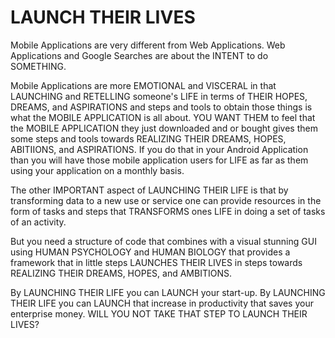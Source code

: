 LAUNCH THEIR LIVES
==================

Mobile Applications are very different from Web Applications. Web Applications
and Google Searches are about the INTENT to do SOMETHING.

Mobile Applications are more EMOTIONAL and VISCERAL in that LAUNCHING and RETELLING someone's LIFE in terms of THEIR HOPES, DREAMS, and ASPIRATIONS and steps and
tools to obtain those things is what the MOBILE APPLICATION is all about.
YOU WANT THEM to feel that the MOBILE APPLICATION they just downloaded and
or bought gives them some steps and tools towards REALIZING THEIR DREAMS, HOPES, ABITIIONS, and ASPIRATIONS. If you do that in your Android Application than
you will have those mobile application users for LIFE as far as them using your application on a monthly basis.

The other IMPORTANT aspect of LAUNCHING THEIR LIFE is that by transforming
data to a new use or service one can provide resources in the form of tasks
and steps that TRANSFORMS ones LIFE in doing a set of tasks of an activity.

But you need a structure of code that combines with a visual stunning GUI
using HUMAN PSYCHOLOGY and HUMAN BIOLOGY that provides a framework that in
little steps LAUNCHES THEIR LIVES in steps towards REALIZING THEIR DREAMS,
HOPES, and AMBITIONS.

By LAUNCHING THEIR LIFE you can LAUNCH your start-up. By LAUNCHING THEIR LIFE
you can LAUNCH that increase in productivity that saves your enterprise money.
WILL YOU NOT TAKE THAT STEP TO LAUNCH THEIR LIVES?
